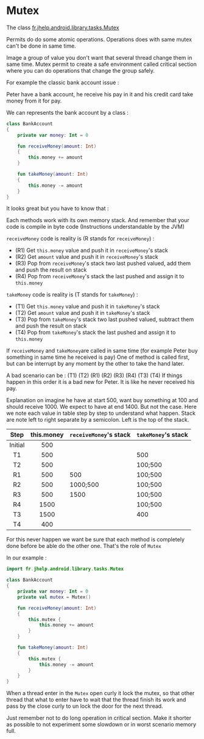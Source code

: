 # Mutex

The class [fr.jhelp.android.library.tasks.Mutex](../../src/main/java/fr/jhelp/android/library/tasks/Mutex.kt)

Permits do do some atomic operations.
Operations does with same mutex can't be done in same time.

Image a group of value you don't want that several thread change them in same time.
Mutex permit to create a safe environment called critical section where you can do operations that
change the group safely.

For example the classic bank account issue :

Peter have a bank account, he receive his pay in it and his credit card take money from it for pay.

We can represents the bank account by a class :

```kotlin
class BankAccount
{
    private var money: Int = 0

    fun receiveMoney(amount: Int)
    {
        this.money += amount
    }

    fun takeMoney(amount: Int)
    {
        this.money -= amount
    }
}
```

It looks great but you have to know that  :

Each methods work with its own memory stack.
And remember that your code is compile in byte code (Instructions understandable by the JVM)

`receiveMoney` code is reality is (R stands for `receiveMoney`) :

* (R1) Get `this.money` value and push it in `receiveMoney`'s stack
* (R2) Get `amount` value and push it in `receiveMoney`'s stack
* (R3) Pop from `receiveMoney`'s stack two last pushed valued, add them and push the result on stack
* (R4) Pop from `receiveMoney`'s stack the last pushed and assign it to `this.money`

`takeMoney` code is reality is (T stands for `takeMoney`) :

* (T1) Get `this.money` value and push it in `takeMoney`'s stack
* (T2) Get `amount` value and push it in `takeMoney`'s stack
* (T3) Pop from `takeMoney`'s stack two last pushed valued, subtract them and push the result on
  stack
* (T4) Pop from `takeMoney`'s stack the last pushed and assign it to `this.money`

If `receiveMoney` and `takeMoney`are called in same time (for example Peter buy something in same
time he received is pay)
One of method is called first, but can be interrupt by any moment by the other to take the hand
later.

A bad scenario can be : (T1) (T2) (R1) (R2) (R3) (R4) (T3) (T4)
If things happen in this order it is a bad new for Peter. It is like he never received his pay.

Explanation on imagine he have at start 500, want buy something at 100 and should receive 1000. We
expect to have at end 1400.
But not the case. Here we note each value in table step by step to understand what happen.
Stack are note left to right separate by a semicolon. Left is the top of the stack.

|  Step   | this.money | `receiveMoney`'s stack | `takeMoney`'s stack |
|:-------:|:----------:|:-----------------------|:--------------------|
| Initial |    500     |                        |                     |
|   T1    |    500     |                        | 500                 |
|   T2    |    500     |                        | 100;500             |
|   R1    |    500     | 500                    | 100;500             |
|   R2    |    500     | 1000;500               | 100;500             |
|   R3    |    500     | 1500                   | 100;500             |
|   R4    |    1500    |                        | 100;500             |
|   T3    |    1500    |                        | 400                 |
|   T4    |    400     |                        |                     |

For this never happen we want be sure that each method is completely done before be able do the
other one. That's the role of `Mutex`

In our example :

```kotlin
import fr.jhelp.android.library.tasks.Mutex

class BankAccount
{
    private var money: Int = 0
    private val mutex = Mutex()

    fun receiveMoney(amount: Int)
    {
        this.mutex {
            this.money += amount
        }
    }

    fun takeMoney(amount: Int)
    {
        this.mutex {
            this.money -= amount
        }
    }
}
```

When a thread enter in the `Mutex` open curly it lock the mutex,
so that other thread that what to enter have to wait that the thread finish its work and pass by the
close curly to un lock the door for the next thread.

Just remember not to do long operation in critical section. 
Make it shorter as possible to not experiment some slowdown or in worst scenario memory full. 
